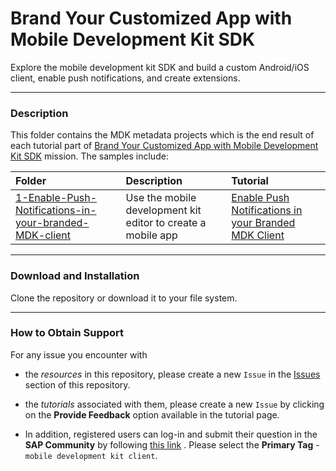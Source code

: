# Brand Your Customized App with Mobile Development Kit SDK

Explore the mobile development kit SDK and build a custom Android/iOS client, enable push notifications, and create extensions.

---

### Description

This folder contains the MDK metadata projects which is the end result of each tutorial part of [Brand Your Customized App with Mobile Development Kit SDK](https://developers.sap.com/mission.mobile-dev-kit-brand.html) mission.
The samples include:

| Folder                                                                                                                                                                        | Description                                                  | Tutorial                                                                                                                              |
| :---------------------------------------------------------------------------------------------------------------------------------------------------------------------------- | :----------------------------------------------------------- | :------------------------------------------------------------------------------------------------------------------------------------ |
| [1-Enable-Push-Notifications-in-your-branded-MDK-client](/5-Brand-Your-Customized-App-with-Mobile-Development-Kit-SDK/1-Enable-Push-Notifications-in-your-branded-MDK-client) | Use the mobile development kit editor to create a mobile app | [Enable Push Notifications in your Branded MDK Client](https://developers.sap.com/tutorials/cp-mobile-dev-kit-push-customclient.html) |

---

### Download and Installation

Clone the repository or download it to your file system.

---

### How to Obtain Support

For any issue you encounter with

- the _resources_ in this repository, please create a new `Issue` in the [Issues](https://github.com/SAP/cloud-mdk-tutorial-samples/issues) section of this repository.
- the _tutorials_ associated with them, please create a new `Issue` by clicking on the **Provide Feedback** option available in the tutorial page.

- In addition, registered users can log-in and submit their question in the **SAP Community** by following [this link](https://answers.sap.com/questions/ask.html) .
  Please select the **Primary Tag** - `mobile development kit client`.
